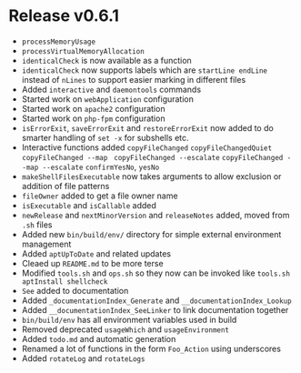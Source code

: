 # Release v0.6.1

- `processMemoryUsage`
- `processVirtualMemoryAllocation`
- `identicalCheck` is now available as a function
- `identicalCheck` now supports labels which are `startLine endLine` instead of `nLines` to support easier marking in
  different files
- Added `interactive` and `daemontools` commands
- Started work on `webApplication` configuration
- Started work on `apache2` configuration
- Started work on `php-fpm` configuration
- `isErrorExit`, `saveErrorExit` and `restoreErrorExit` now added to do smarter handling of `set -x` for subshells etc.
- Interactive functions added `copyFileChanged` `copyFileChangedQuiet` `copyFileChanged --map `
  `copyFileChanged --escalate` `copyFileChanged --map --escalate` `confirmYesNo`, `yesNo`
- `makeShellFilesExecutable` now takes arguments to allow exclusion or addition of file patterns
- `fileOwner` added to get a file owner name
- `isExecutable` and `isCallable` added
- `newRelease` and `nextMinorVersion` and `releaseNotes` added, moved from `.sh` files
- Added new `bin/build/env/` directory for simple external environment management
- Added `aptUpToDate` and related updates
- Cleaed up `README.md` to be more terse
- Modified `tools.sh` and `ops.sh` so they now can be invoked like `tools.sh aptInstall shellcheck`
- `See` added to documentation
- Added `_documentationIndex_Generate` and `__documentationIndex_Lookup`
- Added `__documentationIndex_SeeLinker` to link documentation together
- `bin/build/env` has all environment variables used in build
- Removed deprecated `usageWhich` and `usageEnvironment`
- Added `todo.md` and automatic generation
- Renamed a lot of functions in the form `Foo_Action` using underscores
- Added `rotateLog` and `rotateLogs`
